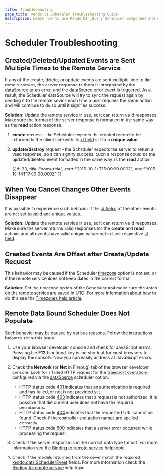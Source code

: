 ```yaml
---
title: Troubleshooting
page_title: Kendo UI Scheduler Troubleshooting Guide
description: Learn how to use Kendo UI jQuery Scheduler component and easily handle most common issues.
---
```


# Scheduler Troubleshooting

## Created/Deleted/Updated Events are Sent Multiple Times to the Remote Service
If any of the create, delete, or update events are sent multiple time to the remote service, the server response to them is interpreted by the dataSource as an error, and the dataSource [error event](/api/framework/datasource#events-error) is triggered. As a result, the Scheduler dataSource will try to sync the request again by sending it to the remote sevice each time a user requires the same action, and will continue to do so until it signifies success.

**Solution**: Update the remote service in use, so it can return valid responses. Make sure the format of the server response is formatted in the same way as the **read** action response:

1. **create** request - the Scheduler expects the created record to be returned to the client side with its [id field](/api/javascript/data/schedulerevent#fields-id) set to a **unique value**.

2. **update/destroy** request - the Scheduler expects the server to return a valid response, so it can signify success. Such a response could be the updated/deleted event formatted in the same way as the **read** action:

    [{id: 23, title: "some title", start:"2015-10-14T15:00:00.000Z", end:"2015-10-14T17:00:00.000Z" }]

## When You Cancel Changes Other Events Disappear
It is possible to experience such behavior if the [id fields](/api/javascript/data/schedulerevent#fields-id) of the other events are not set to valid and unique values. 

**Solution**: Update the remote service in use, so it can return valid responses.
Make sure the server returns valid responses for the **create** and **read** actions and all events have valid unique values set in their respective [id field](/api/javascript/data/schedulerevent#fields-id).


## Created Events Are Offset after Create/Update Request
This behavior may be caused if the Scheduler [timezone](/api/javascript/ui/scheduler#configuration-timezone) option is not set, or if the remote service does not keep dates in the correct format.

**Solution**: Set the timezone option of the Scheduler and make sure the dates on the remote service are saved in UTC. For more information about how to do this see the [Timezones help article](/web/scheduler/timezones).

## Remote Data Bound Scheduler Does Not Populate
Such behavior may be caused by various reasons. Follow the instructions below to solve this issue:

1. Use your browser developer console and check for JavaScript errors. Pressing the **F12** functional key is the shortcut for most browsers to display the console. Now you can easily address all JavaScript errors.

2. Check the **Network** (or **Net** in Firebug) tab of the browser developer console. Look for a failed HTTP request for the [transport operations](http://docs.telerik.com/kendo-ui/api/javascript/data/datasource#configuration-transport) configured via the [dataSource](http://docs.telerik.com/kendo-ui/api/javascript/ui/scheduler#configuration-dataSource) scheduler option.
    - HTTP status code [401](http://en.wikipedia.org/wiki/List_of_HTTP_status_codes#401) indicates that an authentication is required and has failed, or not is not provided yet.
    - HTTP status code [403](http://en.wikipedia.org/wiki/List_of_HTTP_status_codes#403) indicates that a request is not authorized. It is possible that the current user does not have
    the required permissions.
    - HTTP status code [404](http://en.wikipedia.org/wiki/List_of_HTTP_status_codes#404) indicates that the requested URL cannot be found. Check if the controller and action names are spelled correctly.
    - HTTP status code [500](http://en.wikipedia.org/wiki/List_of_HTTP_status_codes#500) indicates that a server error occurred while processing the request.

3. Check if the server response is in the correct data type format. For more information see the [Binding to remote service](/web/scheduler/overview#binding-to-remote-service) help topic. 

4. Check if the models returned from the sever match the required [kendo.data.SchedulerEvent](/api/javascript/data/schedulerevent) fields. For more information check the [Binding to remote service](/web/scheduler/overview#binding-to-remote-service) help topic.
